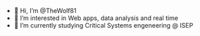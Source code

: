 - 👋 Hi, I’m @TheWolf81
- 👀 I’m interested in Web apps, data analysis and real time
- 🌱 I’m currently studying Critical Systems engeneering @ ISEP

<!---
TheWolf81/TheWolf81 is a ✨ special ✨ repository because its `README.md` (this file) appears on your GitHub profile.
You can click the Preview link to take a look at your changes.
--->
